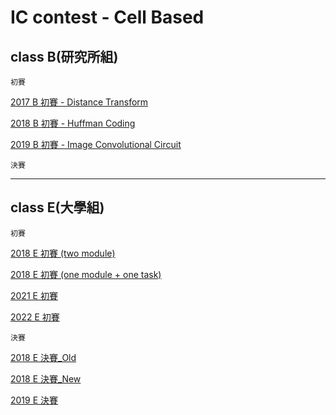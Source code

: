 # IC contest - Cell Based

## class B(研究所組)

`初賽`

[2017 B 初賽 - Distance Transform](https://github.com/HUAIJIE0314/IC-Contest/tree/main/2017_B_pre)

[2018 B 初賽 - Huffman Coding](https://github.com/HUAIJIE0314/IC-Contest/tree/main/2018_B_pre)

[2019 B 初賽 - Image Convolutional Circuit](https://github.com/HUAIJIE0314/IC-Contest/tree/main/2019_B_pre)

`決賽`

---

## class E(大學組)
`初賽`

[2018 E 初賽 (two module)]()

[2018 E 初賽 (one module + one task)]()

[2021 E 初賽]()

[2022 E 初賽]()


`決賽`

[2018 E 決賽_Old]()

[2018 E 決賽_New]()

[2019 E 決賽]()
